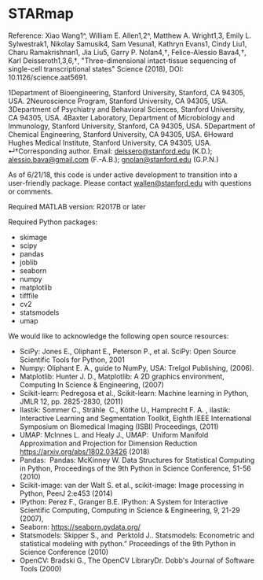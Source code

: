 # STARmap

Reference: Xiao Wang1^, William E. Allen1,2^, Matthew A. Wright1,3, Emily L. Sylwestrak1, Nikolay Samusik4, Sam Vesuna1, Kathryn Evans1, Cindy Liu1, Charu Ramakrishnan1, Jia Liu5, Garry P. Nolan4,†, Felice-Alessio Bava4,†, Karl Deisseroth1,3,6,†, "Three-dimensional intact-tissue sequencing of single-cell transcriptional states" Science (2018), DOI: 10.1126/science.aat5691. 

1Department of Bioengineering, Stanford University, Stanford, CA 94305, USA.
2Neuroscience Program, Stanford University, CA 94305, USA.
3Department of Psychiatry and Behavioral Sciences, Stanford University, CA 94305, USA.
4Baxter Laboratory, Department of Microbiology and Immunology, Stanford University, Stanford, CA 94305, USA.
5Department of Chemical Engineering, Stanford University, CA 94305, USA.
6Howard Hughes Medical Institute, Stanford University, CA 94305, USA.
↵†Corresponding author. Email: deissero@stanford.edu (K.D.); alessio.bava@gmail.com (F.-A.B.); gnolan@stanford.edu (G.P.N.)

As of 6/21/18, this code is under active development to transition into a user-friendly package. Please contact wallen@stanford.edu with questions or comments. 

Required MATLAB version: R2017B or later

Required Python packages:
- skimage
- scipy
- pandas
- joblib
- seaborn
- numpy
- matplotlib
- tifffile
- cv2
- statsmodels
- umap

We would like to acknowledge the following open source resources:
- SciPy: Jones E., Oliphant E., Peterson P., et al. SciPy: Open Source Scientific Tools for Python, 2001
- Numpy: Oliphant E. A., guide to NumPy, USA: Trelgol Publishing, (2006).
- Matplotlib: Hunter J. D., Matplotlib: A 2D graphics environment, Computing In Science & Engineering, (2007)
- Scikit-learn: Pedregosa et al., Scikit-learn: Machine learning in Python, JMLR 12, pp. 2825-2830, (2011)
- Ilastik: Sommer C., Strähle  C., Köthe U., Hamprecht F. A. , ilastik: Interactive Learning and Segmentation Toolkit, Eighth IEEE International Symposium on Biomedical Imaging (ISBI) Proceedings, (2011)
- UMAP: McInnes L. and Healy J., UMAP:  Uniform Manifold Approximation and Projection for Dimension Reduction https://arxiv.org/abs/1802.03426 (2018)
- Pandas: 
Pandas: McKinney W. Data Structures for Statistical Computing in Python, Proceedings of the 9th Python in Science Conference, 51-56 (2010)
- Scikit-image: van der Walt S. et al., scikit-image: Image processing in Python, PeerJ 2:e453 (2014) 
- IPython: Perez F., Granger B.E. IPython: A System for Interactive Scientific Computing, Computing in Science & Engineering, 9, 21-29 (2007), 
- Seaborn: https://seaborn.pydata.org/
- Statsmodels: Skipper S., and  Perktold J.. Statsmodels: Econometric and statistical modeling with python.” Proceedings of the 9th Python in Science Conference (2010)
- OpenCV: Bradski G., The OpenCV LibraryDr. Dobb's Journal of Software Tools (2000)
